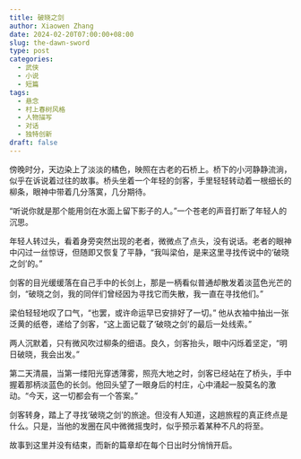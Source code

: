 ```yaml
---
title: 破晓之剑
author: Xiaowen Zhang
date: 2024-02-20T07:00:00+08:00
slug: the-dawn-sword
type: post
categories:
  - 武侠
  - 小说
  - 短篇
tags:
  - 悬念
  - 村上春树风格
  - 人物描写
  - 对话
  - 独特创新
draft: false
---
```


傍晚时分，天边染上了淡淡的橘色，映照在古老的石桥上。桥下的小河静静流淌，似乎在诉说着过往的故事。桥头坐着一个年轻的剑客，手里轻轻转动着一根细长的柳条，眼神中带着几分落寞，几分期待。

“听说你就是那个能用剑在水面上留下影子的人。”一个苍老的声音打断了年轻人的沉思。

年轻人转过头，看着身旁突然出现的老者，微微点了点头，没有说话。老者的眼神中闪过一丝惊讶，但随即又恢复了平静，“我叫梁伯，是来这里寻找传说中的‘破晓之剑’的。”

剑客的目光缓缓落在自己手中的长剑上，那是一柄看似普通却散发着淡蓝色光芒的剑，“破晓之剑，我的同伴们曾经因为寻找它而失散，我一直在寻找他们。”

梁伯轻轻地叹了口气，“也罢，或许命运早已安排好了一切。” 他从衣袖中抽出一张泛黄的纸卷，递给了剑客，“这上面记载了‘破晓之剑’的最后一处线索。”

两人沉默着，只有微风吹过柳条的细语。良久，剑客抬头，眼中闪烁着坚定，“明日破晓，我会出发。”

第二天清晨，当第一缕阳光穿透薄雾，照亮大地之时，剑客已经站在了桥头，手中握着那柄淡蓝色的长剑。他回头望了一眼身后的村庄，心中涌起一股莫名的激动。“今天，这一切都会有一个答案。”

剑客转身，踏上了寻找‘破晓之剑’的旅途。但没有人知道，这趟旅程的真正终点是什么。只是，当他的发圈在风中微微摇曳时，似乎预示着某种不凡的将至。

故事到这里并没有结束，而新的篇章却在每个日出时分悄悄开启。
